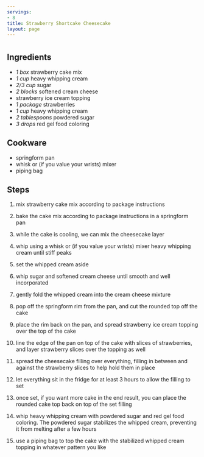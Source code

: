 ```yaml
---
servings:
- 8
title: Strawberry Shortcake Cheesecake
layout: page
---
```


# 

## Ingredients
- *1 box* strawberry cake mix
- *1 cup* heavy whipping cream
- *2/3 cup* sugar
- *2 blocks* softened cream cheese
- strawberry ice cream topping
- *1 package* strawberries
- *1 cup* heavy whipping cream
- *2 tablespoons* powdered sugar
- *3 drops* red gel food coloring

## Cookware
- springform pan
- whisk or (if you value your wrists) mixer
- piping bag

## Steps
1. mix strawberry cake mix according to package instructions

2. bake the cake mix according to package instructions in a springform pan

3. while the cake is cooling, we can mix the cheesecake layer

4. whip using a whisk or (if you value your wrists) mixer heavy whipping cream
until stiff peaks

5. set the whipped cream aside

6. whip sugar and softened cream cheese until smooth and well incorporated

7. gently fold the whipped cream into the cream cheese mixture

8. pop off the springform rim from the pan, and cut the rounded top off the cake

9. place the rim back on the pan, and spread strawberry ice cream topping over
the top of the cake

10. line the edge of the pan on top of the cake with slices of strawberries, and
layer strawberry slices over the topping as well

11. spread the cheesecake filling over everything, filling in between and
against the strawberry slices to help hold them in place

12. let everything sit in the fridge for at least 3 hours to allow the filling
to set

13. once set, if you want more cake in the end result, you can place the rounded
cake top back on top of the set filling

14. whip heavy whipping cream with powdered sugar and red gel food coloring. The
powdered sugar stabilizes the whipped cream, preventing it from melting after a
few hours

15. use a piping bag to top the cake with the stabilized whipped cream topping
in whatever pattern you like

